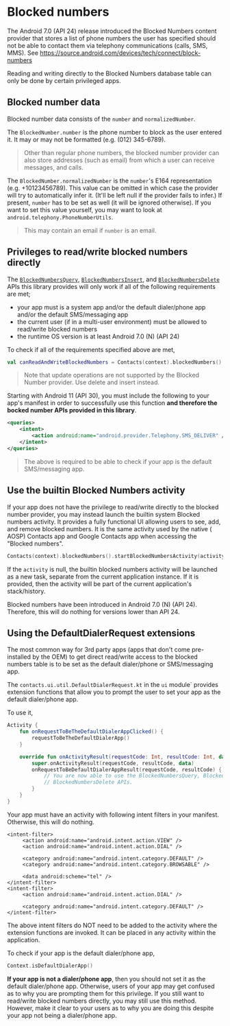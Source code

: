 # Blocked numbers

The Android 7.0 (API 24) release introduced the Blocked Numbers content provider that stores a list
of phone numbers the user has specified should not be able to contact them via telephony
communications (calls, SMS, MMS). See https://source.android.com/devices/tech/connect/block-numbers

Reading and writing directly to the Blocked Numbers database table can only be done by certain
privileged apps.

## Blocked number data

Blocked number data consists of the `number` and `normalizedNumber`.

The `BlockedNumber.number` is the phone number to block as the user entered it. It may or may not be
formatted (e.g. (012) 345-6789).

> Other than regular phone numbers, the blocked number provider can also store addresses (such
> as email) from which a user can receive messages, and calls.

The `BlockedNumber.normalizedNumber` is the `number`'s E164 representation (e.g. +10123456789). This
value can be omitted in which case the provider will try to automatically infer it. (It'll be left
null if the provider fails to infer.) If present, `number` has to be set as well (it will be ignored
otherwise). If you want to set this value yourself, you may want to look
at `android.telephony.PhoneNumberUtils`.

> This may contain an email if `number` is an email.

## Privileges to read/write blocked numbers directly

The [`BlockedNumbersQuery`](./../blockednumbers/query-blocked-numbers.md), 
[`BlockedNumbersInsert`](./../blockednumbers/insert-blocked-numbers.md), and
[`BlockedNumbersDelete`](./../blockednumbers/delete-blocked-numbers.md) APIs this library
provides will only work if all of the following requirements are met;

- your app must is a system app and/or the default dialer/phone app and/or the default SMS/messaging
  app
- the current user (if in a multi-user environment) must be allowed to read/write blocked numbers
- the runtime OS version is at least Android 7.0 (N) (API 24)

To check if all of the requirements specified above are met,

```kotlin
val canReadAndWriteBlockedNumbers = Contacts(context).blockedNumbers().privileges.canReadAndWrite()
```

> Note that update operations are not supported by the Blocked Number provider. 
> Use delete and insert instead.

Starting with Android 11 (API 30), you must include the following to your app's manifest in order to
successfully use this function **and therefore the bocked number APIs provided in this library**.

```xml
<queries>
    <intent>
        <action android:name="android.provider.Telephony.SMS_DELIVER" />
    </intent>
</queries>
```

> The above is required to be able to check if your app is the default SMS/messaging app.

## Use the builtin Blocked Numbers activity

If your app does not have the privilege to read/write directly to the blocked number provider, you
may instead launch the builtin system Blocked numbers activity. It provides a fully functional UI
allowing users to see, add, and remove blocked numbers. It is the same activity used by the native (
AOSP) Contacts app and Google Contacts app when accessing the "Blocked numbers".

```kotlin
Contacts(context).blockedNumbers().startBlockedNumbersActivity(activity)
```

If the `activity` is null, the builtin blocked numbers activity will be launched as a new task,
separate from the current application instance. If it is provided, then the activity will be part of
the current application's stack/history.

Blocked numbers have been introduced in Android 7.0 (N) (API 24). Therefore, this will do nothing
for versions lower than API 24.

## Using the DefaultDialerRequest extensions

The most common way for 3rd party apps (apps that don't come pre-installed by the OEM) to get direct
read/write access to the blocked numbers table is to be set as the default dialer/phone or
SMS/messaging app.

The `contacts.ui.util.DefaultDialerRequest.kt` in the `ui` module` provides extension functions that
allow you to prompt the user to set your app as the default dialer/phone app.

To use it,

```kotlin
Activity {
    fun onRequestToBeTheDefaultDialerAppClicked() {
        requestToBeTheDefaultDialerApp()
    }

    override fun onActivityResult(requestCode: Int, resultCode: Int, data: Intent?) {
        super.onActivityResult(requestCode, resultCode, data)
        onRequestToBeDefaultDialerAppResult(requestCode, resultCode) {
            // You are now able to use the BlockedNumbersQuery, BlockedNumbersInsert, and 
            // BlockedNumbersDelete APIs.
        }
    }
}
```

Your app must have an activity with following intent filters in your manifest. Otherwise, this will
do nothing.

```
<intent-filter>
     <action android:name="android.intent.action.VIEW" />
     <action android:name="android.intent.action.DIAL" />

     <category android:name="android.intent.category.DEFAULT" />
     <category android:name="android.intent.category.BROWSABLE" />

     <data android:scheme="tel" />
</intent-filter>
<intent-filter>
     <action android:name="android.intent.action.DIAL" />

     <category android:name="android.intent.category.DEFAULT" />
</intent-filter>
```

The above intent filters do NOT need to be added to the activity where the extension functions are
invoked. It can be placed in any activity within the application.

To check if your app is the default dialer/phone app,

```kotlin
Context.isDefaultDialerApp()
```

**If your app is not a dialer/phone app**, then you should not set it as the default dialer/phone
app. Otherwise, users of your app may get confused as to why you are prompting them for this
privilege. If you still want to read/write blocked numbers directly, you may still use this method.
However, make it clear to your users as to why you are doing this despite your app not being a
dialer/phone app.